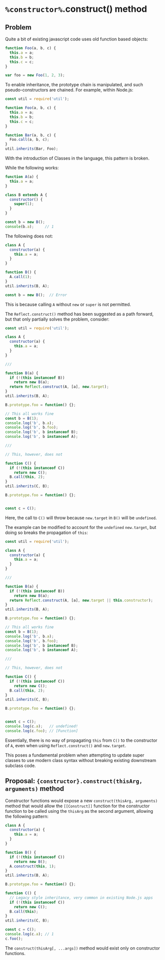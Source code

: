 # `%constructor%`.construct() method

## Problem

Quite a bit of existing javascript code uses old function based objects:

```js
function Foo(a, b, c) {
  this.a = a;
  this.b = b;
  this.c = c;
}

var foo = new Foo(1, 2, 3);
```

To enable inheritance, the prototype chain is manipulated, and such
pseudo-constructors are chained. For example, within Node.js:

```js
const util = require('util');

function Foo(a, b, c) {
  this.a = a;
  this.b = b;
  this.c = c;
}

function Bar(a, b, c) {
  Foo.call(a, b, c);
}
util.inherits(Bar, Foo);
```

With the introduction of Classes in the language, this pattern is broken.

While the following works:

```js
function A(a) {
  this.a = a;
}

class B extends A {
  constructor() {
    super(1);
  }
}

const b = new B();
console(b.a);     // 1
```

The following does not:

```js
class A {
  constructor(a) {
    this.a = a;
  }
}

function B() {
  A.call(1);
}
util.inherits(B, A);

const b = new B();  // Error
```

This is because calling `A` without `new` or `super` is not permitted.

The `Reflect.construct()` method has been suggested as a path forward, but
that only partially solves the problem, consider:

```js
const util = require('util');

class A {
  constructor(a) {
    this.a = a;
  }
}

///

function B(a) {
  if (!(this instanceof B))
    return new B(a);
  return Reflect.construct(A, [a], new.target);
}
util.inherits(B, A);

B.prototype.foo = function() {};

// This all works fine
const b = B(1);
console.log('b', b.a);
console.log('b', b.foo);
console.log('b', b instanceof B);
console.log('b', b instanceof A);

///

// This, however, does not

function C() {
  if (!(this instanceof C))
    return new C();
  B.call(this, 2);
}
util.inherits(C, B);

B.prototype.foo = function() {};


const c = C();
```

Here, the call to `C()` will throw because `new.target` in `B()` will be
`undefined`.

The example can be modified to account for the `undefined` `new.target`, but
doing so breaks the propagation of `this`:

```js
const util = require('util');

class A {
  constructor(a) {
    this.a = a;
  }
}

///

function B(a) {
  if (!(this instanceof B))
    return new B(a);
  return Reflect.construct(A, [a], new.target || this.constructor);
}
util.inherits(B, A);

B.prototype.foo = function() {};

// This all works fine
const b = B(1);
console.log('b', b.a);
console.log('b', b.foo);
console.log('b', b instanceof B);
console.log('b', b instanceof A);

///

// This, however, does not

function C() {
  if (!(this instanceof C))
    return new C();
  B.call(this, 2);
}
util.inherits(C, B);

B.prototype.foo = function() {};


const c = C();
console.log(c.a);   // undefined!
console.log(c.foo); // [Function]
```

Essentially, there is no way of propagating `this` from `C()` to the
constructor of `A`, even when using `Reflect.construct()` and `new.target`.

This poses a fundamental problem when attempting to update super classes
to use modern class syntax without breaking existing downstream subclass
code.

## Proposal: `{constructor}.construct(thisArg, arguments)` method

Constructor functions would expose a new `construct(thisArg, arguments)` method
that would allow the `[[Construct]]` function for the constructor function to
be called using the `thisArg` as the second argument, allowing the following
pattern:

```js
class A {
  constructor(a) {
    this.a = a;
  }
}

function B() {
  if (!(this instanceof C))
    return new B();
  A.construct(this, 1);
}
util.inherits(B, A);

B.prototype.foo = function() {};

function C() {
  // Legacy style inheritance, very common in existing Node.js apps
  if (!(this instanceof C))
    return new C();
  B.call(this);
}
util.inherits(C, B);

const c = C();
console.log(c.a); // 1
c.foo();
```

The `construct(thisArg[, ...args])` method would exist only on constructor
functions.
